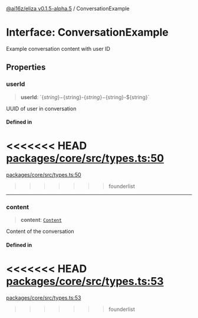[@ai16z/eliza v0.1.5-alpha.5](../index.md) / ConversationExample

# Interface: ConversationExample

Example conversation content with user ID

## Properties

### userId

> **userId**: \`$\{string\}-$\{string\}-$\{string\}-$\{string\}-$\{string\}\`

UUID of user in conversation

#### Defined in

<<<<<<< HEAD
[packages/core/src/types.ts:50](https://github.com/ai16z/eliza/blob/main/packages/core/src/types.ts#L50)
=======
[packages/core/src/types.ts:50](https://github.com/konstantine25b/eliza/blob/main/packages/core/src/types.ts#L50)
>>>>>>> founderlist

***

### content

> **content**: [`Content`](Content.md)

Content of the conversation

#### Defined in

<<<<<<< HEAD
[packages/core/src/types.ts:53](https://github.com/ai16z/eliza/blob/main/packages/core/src/types.ts#L53)
=======
[packages/core/src/types.ts:53](https://github.com/konstantine25b/eliza/blob/main/packages/core/src/types.ts#L53)
>>>>>>> founderlist
